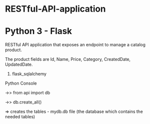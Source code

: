 # RESTful-API-application 
# Python 3 - Flask
RESTful API application that exposes an endpoint to manage a catalog product.

The product fields are Id, Name, Price, Category, CreatedDate, UpdatedDate.

1. flask_sqlalchemy

  Python Console
  
  ->> from api import db
  
  ->> db.create_all()
  
  => creates the tables - mydb.db file (the database which contains the needed tables)




